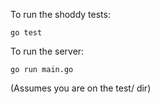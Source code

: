 
To run the shoddy tests:
```
go test
```

To run the server:
```
go run main.go
```

(Assumes you are on the test/ dir)
